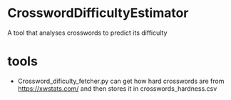 # CrosswordDifficultyEstimator
A tool that analyses crosswords to predict its difficulty

# tools
- Crossword_dificulty_fetcher.py can get how hard crosswords are from https://xwstats.com/ and then stores it in crosswords_hardness.csv

